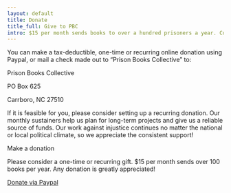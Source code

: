 ```yaml
---
layout: default
title: Donate
title_full: Give to PBC
intro: $15 per month sends books to over a hundred prisoners a year. Consider making a one-time donation or becoming a monthly sustainer.
---
```


<div class="donate-content">
	<div class="copy">
		<p>You can make a tax-deductible, one-time or recurring online donation using Paypal, or mail a check made out to “Prison Books Collective” to:</p>
		<div class="address">
			<p>Prison Books Collective</p>
			<p>PO Box 625</p>
			<p>Carrboro, NC 27510</p>
		</div>
		<p>If it is feasible for you, please consider setting up a recurring donation. Our monthly sustainers help us plan for long-term projects and give us a reliable source of funds. Our work against injustice continues no matter the national or local political climate, so we appreciate the consistent support!</p>
	</div>
	<div class="donate-options">
		<p class="label">Make a donation</p>
		<p>Please consider a one-time or recurring gift. $15 per month sends over 100 books per year. Any donation is greatly appreciated!</p>
		<a target="_blank" href="https://www.paypal.com/donate?hosted_button_id=GQQ6N9MYX9U2G" class="btn-donate choose-own arrow arrow-white">Donate via Paypal</a>
	</div>
</div>

